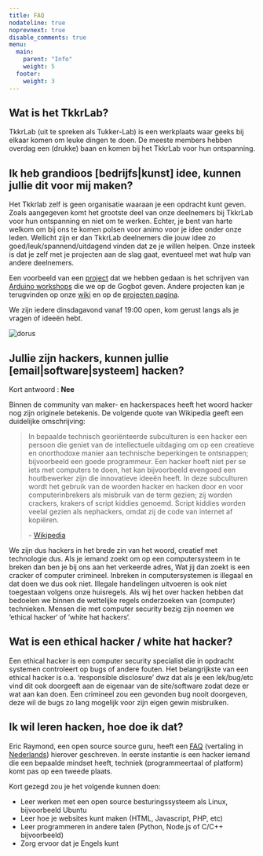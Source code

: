 ```yaml
---
title: FAQ
nodateline: true
noprevnext: true
disable_comments: true
menu:
  main:
    parent: "Info"
    weight: 5
  footer:
    weight: 3
---
```


## Wat is het TkkrLab? 
TkkrLab (uit te spreken als Tukker-Lab) is een werkplaats waar geeks bij elkaar komen om leuke dingen te doen. De meeste members hebben overdag een (drukke) baan en komen bij het TkkrLab voor hun ontspanning.

## Ik heb grandioos [bedrijfs|kunst] idee, kunnen jullie dit voor mij maken?
Het Tkkrlab zelf is geen organisatie waaraan je een opdracht kunt geven. Zoals aangegeven komt het grootste deel van onze deelnemers bij TkkrLab voor hun ontspanning en niet om te werken. Echter, je bent van harte welkom om bij ons te komen polsen voor animo voor je idee onder onze leden. Wellicht zijn er dan TkkrLab deelnemers die jouw idee zo goed/leuk/spannend/uitdagend vinden dat ze je willen helpen. Onze insteek is dat je zelf met je projecten aan de slag gaat, eventueel met wat hulp van andere deelnemers.

Een voorbeeld van een [project](http://tkkrlab.nl/wiki/Projects) dat we hebben gedaan is het schrijven van [Arduino workshops](http://tkkrlab.nl/wiki/Workshop_Arduino) die we op de Gogbot geven. Andere projecten kan je terugvinden op onze [wiki](https://tkkrlab.nl/wiki/Projects) en op de [projecten pagina](/projects).

We zijn iedere dinsdagavond vanaf 19:00 open, kom gerust langs als je vragen of ideeën hebt.

![dorus](/images/hacking.jpg)

## Jullie zijn hackers, kunnen jullie [email|software|systeem] hacken?
Kort antwoord : **Nee**

Binnen de community van maker- en hackerspaces heeft het woord hacker nog zijn originele betekenis. De volgende quote van Wikipedia geeft een duidelijke omschrijving:

> In bepaalde technisch georiënteerde subculturen is een hacker een persoon die geniet van de intellectuele uitdaging om op een creatieve en onorthodoxe manier aan technische beperkingen te ontsnappen;
> bijvoorbeeld een goede programmeur. Een hacker hoeft niet per se iets met computers te doen, het kan bijvoorbeeld evengoed een houtbewerker zijn die innovatieve ideeën heeft.
> In deze subculturen wordt het gebruik van de woorden hacker en hacken door en voor computerinbrekers als misbruik van de term gezien; zij worden crackers, krakers of script kiddies genoemd.
> Script kiddies worden veelal gezien als nephackers, omdat zij de code van internet af kopiëren. 
>
> \- [Wikipedia](https://nl.wikipedia.org/wiki/Hacker#Omschrijving)

We zijn dus hackers in het brede zin van het woord, creatief met technologie dus.
Als je iemand zoekt om op een computersysteem in te breken dan ben je bij ons aan het verkeerde adres, Wat jij dan zoekt is een cracker of computer crimineel.
Inbreken in computersystemen is illegaal en dat doen we dus ook niet. Illegale handelingen uitvoeren is ook niet toegestaan volgens onze huisregels.
Als wij het over hacken hebben dat bedoelen we binnen de wettelijke regels onderzoeken van (computer) technieken.
Mensen die met computer security bezig zijn noemen we ‘ethical hacker‘ of ‘white hat hackers‘.

## Wat is een ethical hacker / white hat hacker?
Een ethical hacker is een computer security specialist die in opdracht systemen controleert op bugs of andere fouten.
Het belangrijkste van een ethical hacker is o.a. ‘responsible disclosure’ dwz dat als je een lek/bug/etc vind dit ook doorgeeft aan de eigenaar van de site/software zodat deze er wat aan kan doen.
Een crimineel zou een gevonden bug nooit doorgeven, deze wil de bugs zo lang mogelijk voor zijn eigen gewin misbruiken.

## Ik wil leren hacken, hoe doe ik dat?
Eric Raymond, een open source source guru, heeft een [FAQ](http://www.catb.org/~esr/faqs/hacker-howto.html) (vertaling in [Nederlands](https://tkkrlab.nl/wiki/Hoe_word_ik_een_hacker)) hierover geschreven. In eerste instantie is een hacker iemand die een bepaalde mindset heeft, techniek (programmeertaal of platform) komt pas op een tweede plaats.

Kort gezegd zou je het volgende kunnen doen:

* Leer werken met een open source besturingssysteem als Linux, bijvoorbeeld Ubuntu
* Leer hoe je websites kunt maken (HTML, Javascript, PHP, etc)
* Leer programmeren in andere talen (Python, Node.js of C/C++ bijvoorbeeld)
* Zorg ervoor dat je Engels kunt
